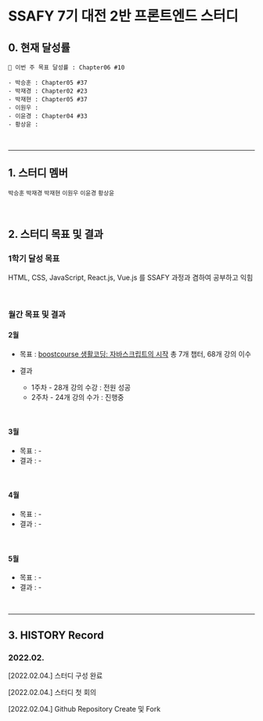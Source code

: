# SSAFY 7기 대전 2반 프론트엔드 스터디

## 0. 현재 달성률

```
💪 이번 주 목표 달성률 : Chapter06 #10

- 박승훈 : Chapter05 #37
- 박재경 : Chapter02 #23
- 박재현 : Chapter05 #37
- 이원우 : 
- 이윤경 : Chapter04 #33
- 황상윤 :
```

<br>

---

## 1. 스터디 멤버

`박승훈` `박재경` `박재현` `이원우` `이윤경` `황상윤`

<br>

## 2. 스터디 목표 및 결과

### 1학기 달성 목표

HTML, CSS, JavaScript, React.js, Vue.js 를 SSAFY 과정과 겸하여 공부하고 익힘

<br>

### 월간 목표 및 결과

#### 2월

- 목표 : [boostcourse 생활코딩: 자바스크립트의 시작](https://www.boostcourse.org/cs124/joinLectures/52258) 총 7개 챕터, 68개 강의 이수

- 결과
  - 1주차 - 28개 강의 수강 : 전원 성공
  - 2주차 - 24개 강의 수가 : 진행중

<br>

#### 3월

- 목표 : -
- 결과 : -

<br>

#### 4월

- 목표 : -
- 결과 : -

<br>

#### 5월

- 목표 : -
- 결과 : -

<br>

---

## 3. HISTORY Record

### 2022.02.

[2022.02.04.] 스터디 구성 완료

[2022.02.04.] 스터디 첫 회의

[2022.02.04.] Github Repository Create 및 Fork
